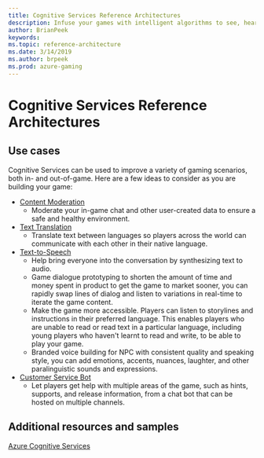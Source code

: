 ```yaml
---
title: Cognitive Services Reference Architectures
description: Infuse your games with intelligent algorithms to see, hear, speak, understand and interpret your player needs through natural methods of communication
author: BrianPeek
keywords: 
ms.topic: reference-architecture
ms.date: 3/14/2019
ms.author: brpeek
ms.prod: azure-gaming
---
```


# Cognitive Services Reference Architectures

## Use cases

Cognitive Services can be used to improve a variety of gaming scenarios, both in- and out-of-game.  Here are a few ideas to consider as you are building your game:

* [Content Moderation](./cognitive-content-moderation.md)
  * Moderate your in-game chat and other user-created data to ensure a safe and healthy environment.
* [Text Translation](./cognitive-text-translation.md)
  * Translate text between languages so players across the world can communicate with each other in their native language.
* [Text-to-Speech](./cognitive-text-to-speech.md)
  * Help bring everyone into the conversation by synthesizing text to audio.  
  * Game dialogue prototyping to shorten the amount of time and money spent in product to get the game to market sooner, you can rapidly swap lines of dialog and listen to variations in real-time to iterate the game content. 
  * Make the game more accessible. Players can listen to storylines and instructions in their preferred language. This enables players who are unable to read or read text in a particular language, including young players who haven't learnt to read and write, to be able to play your game.
  * Branded voice building for NPC with consistent quality and speaking style, you can add emotions, accents, nuances, laughter, and other paralinguistic sounds and expressions.  
* [Customer Service Bot](./cognitive-css-bot.md)
  * Let players get help with multiple areas of the game, such as hints, supports, and release information, from a chat bot that can be hosted on multiple channels.

## Additional resources and samples

[Azure Cognitive Services](https://docs.microsoft.com/azure/cognitive-services/)
